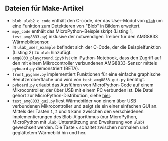 ## Dateien für Make-Artikel

- `blob_ulab2_c_code` enthält den C-code, der das User-Modul von [`ulab`](https://github.com/v923z/micropython-ulab) um eine Funktion zum Detektieren von "Blob" in Bildern erweitert.
- `mpy_code` enthält das MicroPython-Beispielskript (Listing 1, `test_amg8833.py`) inklusive der notwendigen Treiber für den AMG8833 Wärmebildsensor.
- In `ulab_user_example` befindet sich der C-Code, der die Beispielfunktion (Listing 2) zu `ulab` hinzufügt.
- `amg8833_playground.ipyb` ist ein iPython-Notebook, dass den Zugriff auf den mit einem Mikrocontroller verbundenen AMG8833-Sensor mittels `pyboard.py` demonstriert (BETA).
- `front_pygame.py` implementiert Funktionen für eine einfache graphische Benutzeroberfläche und wird von `test_amg8833_gui.py` benötigt.
- `pyboard.py` erlaubt das Ausführen von MicroPython-Code auf einem Mikrocontroller, der über USB mit einem PC verbunden ist. Die Datei gehört zur MicroPython-Distribution, siehe [hier](https://github.com/micropython/micropython/blob/master/tools/pyboard.py).
- `test_amg8833_gui.py` liest Wärmebilder von einem über USB verbundenen Mikrocontroller und zeigt sie ein einer einfachen GUI an. Mittels der Tasten `1`, `2` und `3` kann zwischen den verschiedenen Implementierungen des Blob-Algorithmus (nur MicroPython, MicroPython mit `ulab`-Unterstützung und Erweiterung von `ulab`) gewechselt werden. Die Taste `s` schaltet zwischen normalem und geglättetem Wärmebild hin und her. 
